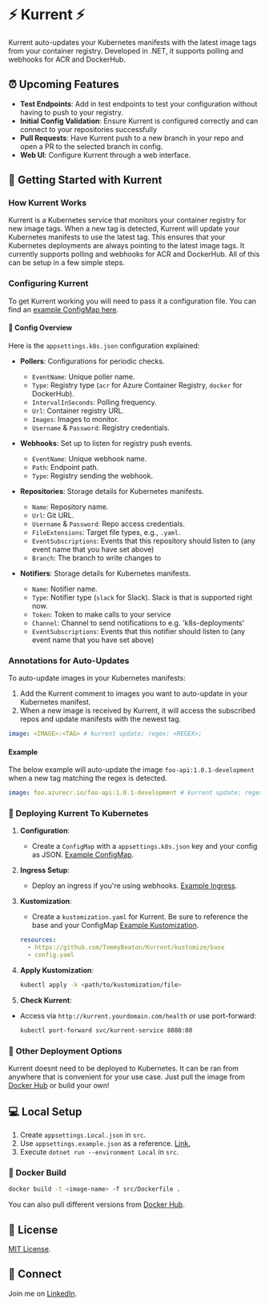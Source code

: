 # ⚡ Kurrent ⚡

Kurrent auto-updates your Kubernetes manifests with the latest image tags from your container registry. Developed in .NET, it supports polling and webhooks for ACR and DockerHub.

## ⏰ Upcoming Features

- **Test Endpoints**: Add in test endpoints to test your configuration without having to push to your registry.
- **Initial Config Validation**: Ensure Kurrent is configured correctly and can connect to your repositories successfully
- **Pull Requests**: Have Kurrent push to a new branch in your repo and open a PR to the selected branch in config.
- **Web UI**: Configure Kurrent through a web interface.
## 🚏 Getting Started with Kurrent

### How Kurrent Works
Kurrent is a Kubernetes service that monitors your container registry for new image tags.
When a new tag is detected, Kurrent will update your Kubernetes manifests to use the latest tag.
This ensures that your Kubernetes deployments are always pointing to the latest image tags.
It currently supports polling and webhooks for ACR and DockerHub. All of this can be setup in a few simple steps.

### Configuring Kurrent
To get Kurrent working you will need to pass it a configuration file. You can find an [example ConfigMap here](https://github.com/TommyBeaton/Kurrent/blob/main/kustomize/example/config.yaml).
#### 📝 Config Overview

Here is the `appsettings.k8s.json` configuration explained:

- **Pollers**: Configurations for periodic checks.
    - `EventName`: Unique poller name.
    - `Type`: Registry type (`acr` for Azure Container Registry, `docker` for DockerHub).
    - `IntervalInSeconds`: Polling frequency.
    - `Url`: Container registry URL.
    - `Images`: Images to monitor.
    - `Username` & `Password`: Registry credentials.

- **Webhooks**: Set up to listen for registry push events.
    - `EventName`: Unique webhook name.
    - `Path`: Endpoint path.
    - `Type`: Registry sending the webhook.

- **Repositories**: Storage details for Kubernetes manifests.
    - `Name`: Repository name.
    - `Url`: Git URL.
    - `Username` & `Password`: Repo access credentials.
    - `FileExtensions`: Target file types, e.g., `.yaml`.
    - `EventSubscriptions`: Events that this repository should listen to (any event name that you have set above)
    - `Branch`: The branch to write changes to
- **Notifiers**: Storage details for Kubernetes manifests.
    - `Name`: Notifier name.
    - `Type`: Notifier type (`slack` for Slack). Slack is that is supported right now.
    - `Token`: Token to make calls to your service
    - `Channel`: Channel to send notifications to e.g. 'k8s-deployments'
    - `EventSubscriptions`: Events that this notifier should listen to (any event name that you have set above)


### Annotations for Auto-Updates

To auto-update images in your Kubernetes manifests:
1. Add the Kurrent comment to images you want to auto-update in your Kubernetes manifest.
2. When a new image is received by Kurrent, it will access the subscribed repos and update manifests with the newest tag.
```yaml
image: <IMAGE>:<TAG> # kurrent update; regex: <REGEX>;
```

#### Example
The below example will auto-update the image `foo-api:1.0.1-development` when a new tag matching the regex is detected.

```yaml
image: foo.azurecr.io/foo-api:1.0.1-development # kurrent update; regex: .*dev*.;
```

### 🚀 Deploying Kurrent To Kubernetes

1. **Configuration**:
    - Create a `ConfigMap` with a `appsettings.k8s.json` key and your config as JSON. [Example ConfigMap](https://github.com/TommyBeaton/Kurrent/blob/main/kustomize/example/config.yaml).

2. **Ingress Setup**:
    - Deploy an ingress if you're using webhooks. [Example Ingress](https://github.com/TommyBeaton/Kurrent/blob/main/kustomize/example/ingress.yaml).

3. **Kustomization**:
    - Create a `kustomization.yaml` for Kurrent. Be sure to reference the base and your ConfigMap  [Example Kustomization](https://github.com/TommyBeaton/Kurrent/blob/main/kustomize/example/kustomization.yaml).
    ```yaml
    resources:
      - https://github.com/TommyBeaton/Kurrent/kustomize/base
      - config.yaml
    ```

4. **Apply Kustomization**:
    ```bash
    kubectl apply -k <path/to/kustomization/file>
    ```

5. **Check Kurrent**:
- Access via `http://kurrent.yourdomain.com/health` or use port-forward:
    ```bash
    kubectl port-forward svc/kurrent-service 8080:80 
    ```
### 🚀 Other Deployment Options
Kurrent doesnt need to be deployed to Kubernetes. It can be ran from anywhere that is convenient for your use case. Just pull the image from [Docker Hub](https://hub.docker.com/r/tommybeaton/kurrent) or build your own!

## 💻 Local Setup

1. Create `appsettings.Local.json` in `src`.
2. Use `appsettings.example.json` as a reference. [Link.](https://github.com/TommyBeaton/Kurrent/blob/main/src/appsettings.example.json)
3. Execute `dotnet run --environment Local` in `src`.

### 🐳 Docker Build

```bash
docker build -t <image-name> -f src/Dockerfile .
```
You can also pull different versions from [Docker Hub](https://hub.docker.com/r/tommybeaton/kurrent).

## 📜 License

[MIT License](https://choosealicense.com/licenses/mit/).

## 🤝 Connect

Join me on [LinkedIn](https://www.linkedin.com/in/tommy-beaton/).
